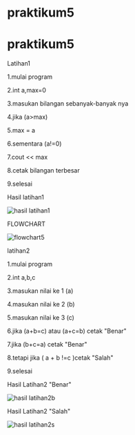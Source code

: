 # praktikum5



# praktikum5



Latihan1



1.mulai program

2.int a,max=0

3.masukan bilangan sebanyak-banyak nya

4.jika (a>max) 

5.max = a

6.sementara (a!=0)

7.cout << max

8.cetak bilangan terbesar

9.selesai



Hasil latihan1


![hasil latihan1](https://user-images.githubusercontent.com/44091204/48301077-3a9bce80-e51a-11e8-97e5-931ea2a4d888.jpg)



FLOWCHART


![flowchart5](https://user-images.githubusercontent.com/44091204/48301080-50a98f00-e51a-11e8-8e47-55fb364f68f3.jpg)




latihan2



1.mulai program

2.int a,b,c

3.masukan nilai ke 1 (a)

4.masukan nilai ke 2 (b)

5.masukan nilai ke 3 (c)

6.jika (a+b=c) atau (a+c=b) cetak "Benar"

7.jika (b+c=a) cetak "Benar"

8.tetapi jika ( a + b !=c )cetak "Salah"

9.selesai
 

Hasil 
Latihan2 "Benar"


![hasil latihan2b](https://user-images.githubusercontent.com/44091204/48387748-9be5bc80-e729-11e8-9a27-ec0e89652dd4.jpg)



Hasil Latihan2 "Salah"


![hasil latihan2s](https://user-images.githubusercontent.com/44091204/48387763-a7d17e80-e729-11e8-8c97-846026b1565c.jpg)
